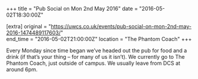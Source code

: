 +++
title = "Pub Social on Mon 2nd May 2016"
date = "2016-05-02T18:30:00Z"

[extra]
original = "https://uwcs.co.uk/events/pub-social-on-mon-2nd-may-2016-1474489117603/"    
end_time = "2016-05-02T21:00:00Z"
location = "The Phantom Coach"
+++

Every Monday since time began we’ve headed out the pub for food and a drink (if that’s your thing – for many of us it isn’t). We currently go to The Phantom Coach, just outside of campus. We usually leave from DCS at around 6pm.

